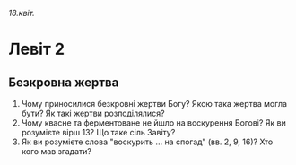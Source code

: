 
_18.квіт._

# Левіт 2

## Безкровна жертва
1. Чому приносилися безкровні жертви Богу? Якою така жертва могла бути? Як такі жертви розподілялися?
2. Чому квасне та ферментоване не йшло на воскурення Богові? Як ви розумієте вірш 13? Що таке сіль Завіту?
3. Як ви розумієте слова "воскурить ... на спогад" (вв. 2, 9, 16)? Хто кого мав згадати?
